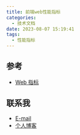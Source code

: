 ```yaml
---
title: 前端web性能指标
categories:
  - 技术文档
date: 2023-08-07 15:19:41
tags:
  - 性能指标
---
```


## 参考

- [Web 指标](https://web.dev/i18n/zh/vitals/)

## 联系我

- [E-mail](mailto:chenqy9@foxmail.com)
- [个人博客](https://chenqy9.github.io)
